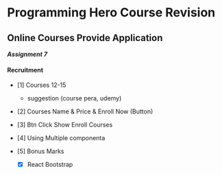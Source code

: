 # Programming Hero Course Revision

## Online Courses Provide Application

***Assignment 7***

#### Recruitment
 - [1] Courses 12-15 
    - suggestion (course pera, udemy)
 - [2] Courses Name & Price & Enroll Now (Button)
 - [3] Btn Click Show Enroll Courses
 - [4] Using Multiple componenta

 - [5] Bonus Marks
    -[x] React Bootstrap
